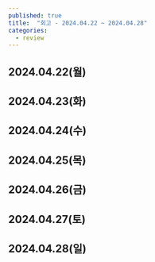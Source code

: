 ```yaml
---
published: true
title:  "회고 - 2024.04.22 ~ 2024.04.28"
categories:
  - review
---
```


## 2024.04.22(월)



## 2024.04.23(화)


## 2024.04.24(수)


## 2024.04.25(목)


## 2024.04.26(금)


## 2024.04.27(토)


## 2024.04.28(일)
